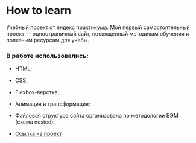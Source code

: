 # How to learn

Учебный проект от яндекс практикума. Мой первый самостоятельный проект — одностраничный сайт, посвященный методикам обучения и полезным ресурсам для учебы.

### В работе использовались:

* HTML;
* CSS;
* Flexbox-верстка;
* Анимация и трансформация;
* Файловая структура сайта организована по методологии БЭМ (схема nested).

* [Ссылка на проект](https://sandhani1704.github.io/how-to-learn/)
